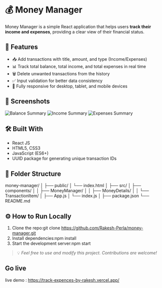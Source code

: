 # 💰 Money Manager

Money Manager is a simple React application that helps users **track their income and expenses**, providing a clear view of their financial status.

## 🚀 Features

- 📥 Add transactions with title, amount, and type (Income/Expenses)
- 📊 Track total balance, total income, and total expenses in real time
- 🗑️ Delete unwanted transactions from the history
- ✅ Input validation for better data consistency
- 📱 Fully responsive for desktop, tablet, and mobile devices

## 📸 Screenshots

![Balance Summary](https://assets.ccbp.in/frontend/react-js/money-manager/balance-image.png)
![Income Summary](https://assets.ccbp.in/frontend/react-js/money-manager/income-image.png)
![Expenses Summary](https://assets.ccbp.in/frontend/react-js/money-manager/expenses-image.png)

## 🛠️ Built With

- React JS
- HTML5, CSS3
- JavaScript (ES6+)
- UUID package for generating unique transaction IDs

## 📂 Folder Structure

money-manager/
│
├── public/
│ └── index.html
│
├── src/
│ ├── components/
│ │ ├── MoneyManager/
│ │ ├── MoneyDetails/
│ │ └── TransactionItem/
│ ├── App.js
│ └── index.js
│
├── package.json
└── README.md

## ⚙️ How to Run Locally

1. Clone the repo:git clone https://github.com/Rakesh-Perla/money-manager.git
2. Install dependencies:npm install
3. Start the development server:npm start

> 💡 _Feel free to use and modify this project. Contributions are welcome!_
## Go live
live demo : https://track-expences-by-rakesh.vercel.app/
